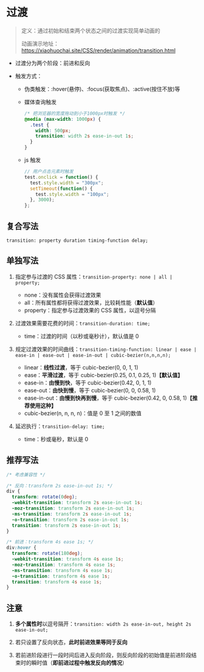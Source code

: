 # 过渡

> 定义：通过初始和结束两个状态之间的过渡实现简单动画的
>
> 动画演示地址：https://xiaohuochai.site/CSS/render/animation/transition.html

- 过渡分为两个阶段：前进和反向

- 触发方式：

  - 伪类触发：:hover(悬停)、:focus(获取焦点)、:active(按住不放)等
  - 媒体查询触发
    ```css
    /* 把浏览器的宽度拖动到小于1000px时触发 */
    @media (max-width: 1000px) {
      .test {
        width: 500px;
        transition: width 2s ease-in-out 1s;
      }
    }
    ```
  - js 触发

    ```js
    // 用户点击元素时触发
    test.onclick = function() {
      test.style.width = "300px";
      setTimeout(function() {
        test.style.width = "100px";
      }, 3000);
    };
    ```

## 复合写法

`transition: property duration timing-function delay;`

## 单独写法

1. 指定参与过渡的 CSS 属性：`transition-property: none | all | property;`

   - none：没有属性会获得过渡效果
   - all：所有属性都将获得过渡效果，比较耗性能（**默认值**）
   - property：指定参与过渡效果的 CSS 属性，以逗号分隔

2. 过渡效果需要花费的时间：`transition-duration: time;`

   - time：过渡的时间（以秒或毫秒计），默认值是 0

3. 规定过渡效果的时间曲线：`transition-timing-function: linear | ease | ease-in | ease-out | ease-in-out | cubic-bezier(n,n,n,n);`

   - linear：**线性过渡**，等于 cubic-bezier(0, 0, 1, 1)
   - ease：**平滑过渡**，等于 cubic-bezier(0.25, 0.1, 0.25, 1)**【默认值】**
   - ease-in：**由慢到快**，等于 cubic-bezier(0.42, 0, 1, 1)
   - ease-out：**由快到慢**，等于 cubic-bezier(0, 0, 0.58, 1)
   - ease-in-out：**由慢到快再到慢**，等于 cubic-bezier(0.42, 0, 0.58, 1)**【推荐使用这种】**
   - cubic-bezier(n, n, n, n)：值是 0 至 1 之间的数值

4. 延迟执行：`transition-delay: time;`

   - time：秒或毫秒，默认是 0

## 推荐写法

```css
/* 考虑兼容性 */

/* 反向：transform 2s ease-in-out 1s; */
div {
  transform: rotate(0deg);
  -webkit-transition: transform 2s ease-in-out 1s;
  -moz-transition: transform 2s ease-in-out 1s;
  -ms-transition: transform 2s ease-in-out 1s;
  -o-transition: transform 2s ease-in-out 1s;
  transition: transform 2s ease-in-out 1s;
}

/* 前进：transform 4s ease 1s; */
div:hover {
  transform: rotate(180deg);
  -webkit-transition: transform 4s ease 1s;
  -moz-transition: transform 4s ease 1s;
  -ms-transition: transform 4s ease 1s;
  -o-transition: transform 4s ease 1s;
  transition: transform 4s ease 1s;
}
```

## 注意

1. **多个属性时**以逗号隔开：`transition: width 2s ease-in-out, height 2s ease-in-out;`

2. 若只设置了反向状态，**此时前进效果等同于反向**

3. 若前进阶段进行一段时间后进入反向阶段，则反向阶段的初始值是前进阶段结束时的瞬时值（**即前进过程中触发反向的情况**）
